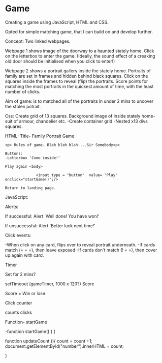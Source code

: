 # Game

Creating a game using JavaScript, HTML and CSS.

Opted for simple matching game, that I can build on and develop further.

Concept: Two linked webpages.

Webpage 1 shows image of the doorway to a haunted stately home. Click on the letterbox to enter the game. (Ideally, the sound effect of a creaking old door should be initialised when you click to enter!)

Webpage 2 shows a portrait gallery inside the stately home. Portraits of family are set in frames and hidden behind black squares. Click on the squares inside the frames to reveal (flip) the portraits. Score points for matching the most portraits in the quickest amount of time, with the least number of clicks.

Aim of game: is to matched all of the portraits in under 2 mins to uncover the stolen potrait.

Css: Create grid of 13 squares. Background image of inside stately home- suit of armour, chandelier etc.
-Create container grid
-Nested x13 divs squares.

HTML: Title- Family Portrait Game

    <p> Rules of game. Blah blah blah....Sir Somebody<p>

    Buttons:
    -Letterbox 'Come inside!'

    Play again <body>

                  <input type = "button"  value= "Play"  onclick="startGame()";/>

    Return to landing page.

JavaScript:

Alerts:

If successful: Alert 'Well done! You have won!'

If unsuccessful: Alert 'Better luck next time!'

Click events:

-When click on any card, flips over to reveal portrait underneath.
-If cards match (= = =), then leave exposed
-If cards don't match (! = =), then cover up again with card.

Timer

Set for 2 mins?

setTimeout (gameTimer, 1000 x 120?)
Score

Score = Win or lose

Click counter

counts clicks

Function- startGame

-function startGame() {
}

function updateCount (){
count = count +1;
document.getElementById("number").innerHTML = count;

}
